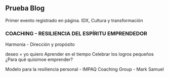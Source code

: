 ## Prueba Blog

Primer evento registrado en página. IDX, Cultura y transformación

### COACHING - RESILIENCIA DEL ESPÍRITU EMPRENDEDOR

Harmonia - Dirección y propósito

deseo = yo quiero
Aprender en el tiempo
Celebrar los logros pequeños
¿Para qué quisimoe emprender?

Modelo para la resiliencia personal - IMPAQ Coaching Group - Mark Samuel
